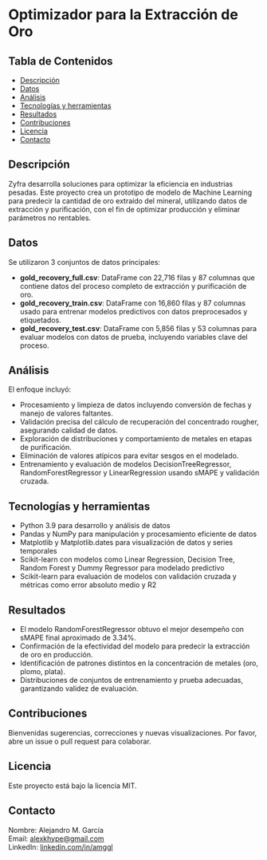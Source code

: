 # Optimizador para la Extracción de Oro

## Tabla de Contenidos
- [Descripción](#Descripción)
- [Datos](#Datos)
- [Análisis](#Análisis)
- [Tecnologías y herramientas](#Tecnologías-y-herramientas)
- [Resultados](#Resultados)
- [Contribuciones](#Contribuciones)
- [Licencia](#Licencia)
- [Contacto](#Contacto)

## Descripción
Zyfra desarrolla soluciones para optimizar la eficiencia en industrias pesadas. Este proyecto crea un prototipo de modelo de Machine Learning para predecir la cantidad de oro extraído del mineral, utilizando datos de extracción y purificación, con el fin de optimizar producción y eliminar parámetros no rentables.

## Datos
Se utilizaron 3 conjuntos de datos principales:  
- **gold_recovery_full.csv**: DataFrame con 22,716 filas y 87 columnas que contiene datos del proceso completo de extracción y purificación de oro.
- **gold_recovery_train.csv**: DataFrame con 16,860 filas y 87 columnas usado para entrenar modelos predictivos con datos preprocesados y etiquetados.
- **gold_recovery_test.csv**: DataFrame con 5,856 filas y 53 columnas para evaluar modelos con datos de prueba, incluyendo variables clave del proceso.

## Análisis
El enfoque incluyó:  
- Procesamiento y limpieza de datos incluyendo conversión de fechas y manejo de valores faltantes.
- Validación precisa del cálculo de recuperación del concentrado rougher, asegurando calidad de datos.
- Exploración de distribuciones y comportamiento de metales en etapas de purificación.
- Eliminación de valores atípicos para evitar sesgos en el modelado.
- Entrenamiento y evaluación de modelos DecisionTreeRegressor, RandomForestRegressor y LinearRegression usando sMAPE y validación cruzada.

## Tecnologías y herramientas
- Python 3.9 para desarrollo y análisis de datos
- Pandas y NumPy para manipulación y procesamiento eficiente de datos
- Matplotlib y Matplotlib.dates para visualización de datos y series temporales
- Scikit-learn con modelos como Linear Regression, Decision Tree, Random Forest y Dummy Regressor para modelado predictivo
- Scikit-learn para evaluación de modelos con validación cruzada y métricas como error absoluto medio y R2

## Resultados
- El modelo RandomForestRegressor obtuvo el mejor desempeño con sMAPE final aproximado de 3.34%.
- Confirmación de la efectividad del modelo para predecir la extracción de oro en producción.
- Identificación de patrones distintos en la concentración de metales (oro, plomo, plata).
- Distribuciones de conjuntos de entrenamiento y prueba adecuadas, garantizando validez de evaluación.

## Contribuciones
Bienvenidas sugerencias, correcciones y nuevas visualizaciones. Por favor, abre un issue o pull request para colaborar.

## Licencia
Este proyecto está bajo la licencia MIT.

## Contacto
Nombre: Alejandro M. García  
Email: [alexkhype@gmail.com](mailto:alexkhype@gmail.com)  
LinkedIn: [linkedin.com/in/amggl](https://linkedin.com/in/amggl)
